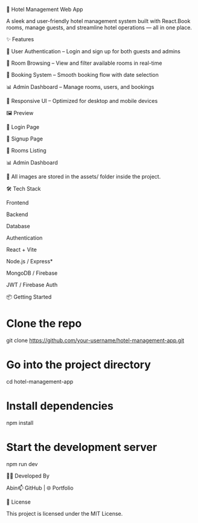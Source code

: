 🏨 Hotel Management Web App

A sleek and user-friendly hotel management system built with React.Book rooms, manage guests, and streamline hotel operations — all in one place.





✨ Features

🔐 User Authentication – Login and sign up for both guests and admins

🏨 Room Browsing – View and filter available rooms in real-time

📆 Booking System – Smooth booking flow with date selection

📊 Admin Dashboard – Manage rooms, users, and bookings

📱 Responsive UI – Optimized for desktop and mobile devices

🖼️ Preview

🔐 Login Page



📝 Signup Page



🏨 Rooms Listing



📊 Admin Dashboard



📌 All images are stored in the assets/ folder inside the project.

🛠 Tech Stack

Frontend

Backend

Database

Authentication

React + Vite

Node.js / Express*

MongoDB / Firebase

JWT / Firebase Auth

📦 Getting Started

# Clone the repo
git clone https://github.com/your-username/hotel-management-app.git

# Go into the project directory
cd hotel-management-app

# Install dependencies
npm install

# Start the development server
npm run dev

🧑‍💻 Developed By

Abin📫 GitHub | 🌐 Portfolio

📜 License

This project is licensed under the MIT License.



